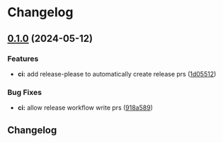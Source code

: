# Changelog

## [0.1.0](https://github.com/derektamsen/ldapreporter/compare/v0.0.3...v0.1.0) (2024-05-12)


### Features

* **ci:** add release-please to automatically create release prs ([1d05512](https://github.com/derektamsen/ldapreporter/commit/1d05512ba7962e9c21ff3aa82189f15e5fc84216))


### Bug Fixes

* **ci:** allow release workflow write prs ([918a589](https://github.com/derektamsen/ldapreporter/commit/918a58916a18349b7b330da5c80e55542e686a94))

## Changelog
